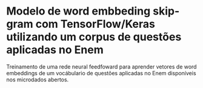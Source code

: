 # Modelo de word embbeding skip-gram com TensorFlow/Keras utilizando um corpus de questões aplicadas no Enem

Treinamento de uma rede neural feedfoward para aprender vetores de word embeddings de um vocábulario de questões aplicadas no Enem disponíveis nos microdados abertos.
